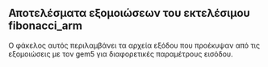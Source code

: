 ## Αποτελέσματα εξομοιώσεων του εκτελέσιμου fibonacci_arm

Ο φάκελος αυτός περιλαμβάνει τα αρχεία εξόδου που προέκυψαν από τις εξομοιώσεις με τον gem5 για διαφορετικές παραμέτρους εισόδου.